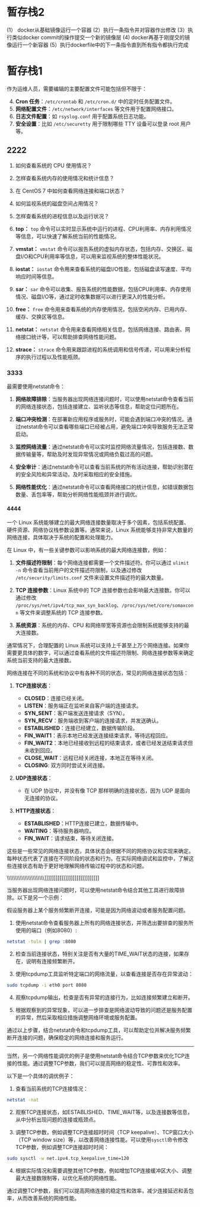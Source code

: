 
# 暂存栈2

(1） docker从基础镜像运行一个容器
(2）执行一条指令并对容器作出修改
(3）执行类似docker commit的操作提交一个新的镜像层
(4) docker再基于刚提交的镜像运行一个新容器
(5）执行dockerfile中的下一条指令直到所有指令都执行完成

# 暂存栈1

作为运维人员，需要编辑的主要配置文件可能包括但不限于：

4. **Cron 任务**：`/etc/crontab` 和 `/etc/cron.d/` 中的定时任务配置文件。
5. **网络配置文件**：`/etc/network/interfaces` 等文件用于配置网络接口。
6. **日志文件配置**：如 `rsyslog.conf` 用于配置系统日志功能。
7. **安全设置**：比如 `/etc/securetty` 用于限制哪些 TTY 设备可以登录 root 用户等。



## 2222

1. 如何查看系统的 CPU 使用情况？
2. 怎样查看系统内存的使用情况和统计信息？
3. 在 CentOS 7 中如何查看网络连接和端口状态？
4. 如何监视系统的磁盘空间占用情况？
5. 怎样查看系统的进程信息以及运行状况？


1. **top：** `top` 命令可以实时显示系统中运行的进程、CPU利用率、内存利用情况等信息，可以快速了解系统当前的性能情况。
    
2. **vmstat：** `vmstat` 命令可以报告系统的虚拟内存状态，包括内存、交换区、磁盘I/O和CPU利用率等信息，可以用来监视系统的整体性能状况。
    
3. **iostat：** `iostat` 命令用来查看系统的磁盘I/O性能，包括磁盘读写速度、平均响应时间等信息。
    
4. **sar：** `sar` 命令可以收集、报告系统的性能数据，包括CPU利用率、内存使用情况、磁盘I/O等，通过定时收集数据可以进行更深入的性能分析。
    
5. **free：** `free` 命令用来查看系统的内存使用情况，包括空闲内存、已用内存、缓存、交换区等信息。
    
6. **netstat：** `netstat` 命令用来查看网络相关信息，包括网络连接、路由表、网络接口统计等，可以帮助排查网络性能问题。
    
7. **strace：** `strace` 命令用来跟踪进程的系统调用和信号传递，可以用来分析程序的执行过程以及性能瓶颈。

### 3333

最需要使用netstat命令：

1. **网络故障排除**：当服务器出现网络连接问题时，可以使用netstat命令查看当前的网络连接状态，包括连接建立、监听状态等信息，帮助定位问题所在。
    
2. **端口冲突检测**：在部署新应用程序或服务时，可能会遇到端口冲突的情况。通过netstat命令可以查看哪些端口已经被占用，避免端口冲突导致服务无法正常启动。
    
3. **监控网络流量**：通过netstat命令可以实时监控网络流量情况，包括连接数、数据传输量等，帮助及时发现异常情况或网络负载过高的问题。
    
4. **安全审计**：通过netstat命令可以查看当前系统的所有活动连接，帮助识别潜在的安全风险和异常活动，及时采取相应的安全措施。
    
5. **网络性能优化**：通过netstat命令可以查看网络接口的统计信息，如错误数据包数量、丢包率等，帮助分析网络性能瓶颈并进行调优。

#### 4444

一个 Linux 系统能够建立的最大网络连接数量取决于多个因素，包括系统配置、硬件资源、网络协议栈参数设置等。通常来说，Linux 系统能够支持非常大数量的网络连接，具体取决于系统的配置和处理能力。

在 Linux 中，有一些关键参数可以影响系统的最大网络连接数，例如：

1. **文件描述符限制**：每个网络连接都需要一个文件描述符。你可以通过 `ulimit -n` 命令查看当前用户的文件描述符限制，以及通过修改 `/etc/security/limits.conf` 文件来设置文件描述符的最大数量。

2. **TCP 连接参数**：Linux 系统中的 TCP 连接参数也会影响最大连接数。你可以通过修改 `/proc/sys/net/ipv4/tcp_max_syn_backlog`、`/proc/sys/net/core/somaxconn` 等文件来调整系统的 TCP 连接参数。

3. **系统资源**：系统的内存、CPU 和网络带宽等资源也会限制系统能够支持的最大连接数。

通常情况下，合理配置的 Linux 系统可以支持上千甚至上万个网络连接。如果你需要更具体的数字，可以通过查看系统的文件描述符限制、网络连接参数等来确定系统当前支持的最大连接数。




网络连接在不同的系统和协议中有各种不同的状态，常见的网络连接状态包括：

1. **TCP连接状态**：
    - **CLOSED**：连接已经关闭。
    - **LISTEN**：服务端正在监听来自客户端的连接请求。
    - **SYN_SENT**：客户端发送连接请求（SYN）。
    - **SYN_RECV**：服务端收到客户端的连接请求，并发送确认。
    - **ESTABLISHED**：连接已经建立，数据传输阶段。
    - **FIN_WAIT1**：表示本地已经发送连接结束请求，等待远程回应。
    - **FIN_WAIT2**：本地已经接收到远程的结束请求，或者已经发送结束请求但未收到回应。
    - **CLOSE_WAIT**：远程已经关闭连接，本地正在等待关闭。
    - **CLOSING**: 双方同时尝试关闭连接。

2. **UDP连接状态**：
    - 在 UDP 协议中，并没有像 TCP 那样明确的连接状态，因为 UDP 是面向无连接的协议。

3. **HTTP连接状态**：
    - **ESTABLISHED**：HTTP连接已建立，数据传输中。
    - **WAITING**：等待服务器响应。
    - **FIN_WAIT**：请求结束，等待关闭连接。

这些是一些常见的网络连接状态，具体状态会根据不同的网络协议和实现来确定。每种状态代表了连接在不同阶段的状态和行为。在实际网络调试和监控中，了解这些连接状态有助于更好地理解网络传输过程中的状态和问题。

\\\\\\\\\\\\\\\\\\\\\\\\\\\\\\\\\\\\\\\\\\\\\\\]]]]]]]]]]]]]]]]]]]]]]]]]]]]]


当服务器出现网络连接问题时，可以使用netstat命令结合其他工具进行故障排除。以下是另一个示例：

假设服务器上某个服务频繁断开连接，可能是因为网络波动或者服务配置问题。

1. 使用netstat命令查看服务器上所有的网络连接状态，并筛选出要排查的服务所使用的端口（例如8080）:

```bash
netstat -tuln | grep :8080
```

2. 检查当前连接状态，特别关注是否有大量的TIME_WAIT状态的连接，如果存在，说明有连接频繁断开。

3. 使用tcpdump工具监听特定端口的网络流量，以查看连接是否存在异常波动：

```bash
sudo tcpdump -i eth0 port 8080
```

4. 观察tcpdump输出，检查是否有异常的连接行为，比如连接频繁建立和断开。

5. 根据观察到的异常现象，可以进一步排查是网络波动导致的问题还是服务配置的异常，然后采取相应措施调整网络环境或服务配置。

通过以上步骤，结合netstat命令和tcpdump工具，可以帮助定位并解决服务频繁断开连接的问题，确保稳定的网络连接和服务运行。



----------------------------------------------------------------------

当然，另一个网络性能调优的例子是使用netstat命令结合TCP参数来优化TCP连接的性能。通过调整TCP参数，我们可以提高网络的稳定性、可靠性和效率。

以下是一个具体的调优例子：

1. 查看当前系统的TCP连接情况：

```bash
netstat -nat
```

2. 观察TCP连接状态，如ESTABLISHED、TIME_WAIT等，以及连接数等信息，从中分析出现问题的连接或瓶颈点。
    
3. 调整TCP参数，例如调整TCP连接超时时间（TCP keepalive）、TCP窗口大小（TCP window size）等，以改善网络连接性能。可以使用`sysctl`命令修改TCP参数，例如调整TCP连接超时时间：
    

```bash
sudo sysctl -w net.ipv4.tcp_keepalive_time=120
```

4. 根据实际情况和需要调整其他TCP参数，例如增加TCP连接缓冲区大小、调整最大连接数限制等，以优化系统的网络性能。

通过调整TCP参数，我们可以提高网络连接的稳定性和效率，减少连接延迟和丢包率，从而改善系统的网络性能。